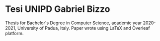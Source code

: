 # Tesi UNIPD Gabriel Bizzo
 Thesis for Bachelor's Degree in Computer Science, academic year 2020-2021, University of Padua, Italy. 
 Paper wrote using LaTeX and Overleaf platform.
